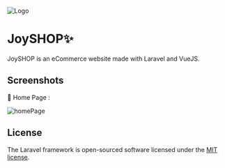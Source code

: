 ![Logo](https://i.pinimg.com/originals/b5/89/4b/b5894b2e69fbe7972f0dcd853dd7cfa9.jpg)

# JoySHOP✨

JoySHOP is an eCommerce website made with Laravel and VueJS.

## Screenshots
🙈 Home Page :

![homePage](https://i.pinimg.com/originals/1b/fa/d1/1bfad196771fa5c62800e9c5cd6c460c.jpg)


## License

The Laravel framework is open-sourced software licensed under the [MIT license](https://opensource.org/licenses/MIT).
